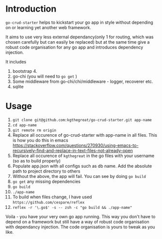 # Introduction

`go-crud-starter` helps to kickstart your go app in style without depending on or learning yet another web framework.

It aims to use very less external dependancy(only 1 for routing, which was chosen carefully but can easily be replaced) but at the same time give a robust code organisation for any go app and introduces dependency injection.

It includes

1. bootstrap 4.
2. go-chi (you will need to `go get` )
3. Some middleware from go-chi/chi/middleware - logger, recoverer etc.
4. sqlite

# Usage

1. `git clone git@github.com:kgthegreat/go-crud-starter.git app-name`
2. `cd app-name`
3. `git remote rm origin`
4. Replace all occurence of go-crud-starter with app-name in all files. This is how you do this in emacs https://stackoverflow.com/questions/270930/using-emacs-to-recursively-find-and-replace-in-text-files-not-already-open
5. Replace all occurence of `kgthegreat` in the go files with your username (so as to build properly)
5. Populate app.json with all configs such as db name. Add the absolute path to project directory to others
6. Without the above, the app will fail. You can see by doing `go build`
7. `go get` any missing dependencies 
7. `go build`
8. `./app-name`
9. To build when files change, I have used `https://github.com/cespare/reflex`
10. `reflex -r '\.go$' -s -- zsh -c "go build && ./app-name"`

Voila - you have your very own go app running. This way you don't have to depend on a framework but still have a way of robust code organisation with dependancy injection. The code organisation is yours to tweak as you like.

